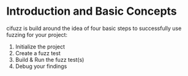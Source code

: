 # Introduction and Basic Concepts

cifuzz is build around the idea of four basic steps to successfully use fuzzing for your project:

1. Initialize the project
2. Create a fuzz test
3. Build & Run the fuzz test(s)
4. Debug your findings
